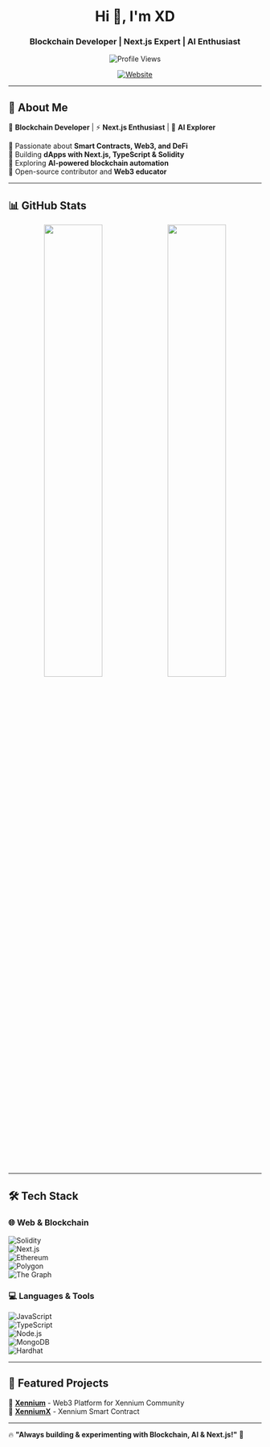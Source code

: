<!-- Stylish GitHub Profile README -->
<h1 align="center">Hi 👋, I'm XD</h1>
<h3 align="center">Blockchain Developer | Next.js Expert | AI Enthusiast</h3>

<p align="center">
  <img src="https://komarev.com/ghpvc/?username=XD637&label=Profile%20Views&color=blue&style=flat" alt="Profile Views" />
</p>

<p align="center">
  <a href="https://xennium.org"><img src="https://img.shields.io/badge/Website-000000?style=for-the-badge&logo=vercel&logoColor=white" alt="Website"/></a>
</p>

---

## 🚀 About Me  
🚀 **Blockchain Developer** | ⚡ **Next.js Enthusiast** | 🤖 **AI Explorer**  

🔹 Passionate about **Smart Contracts, Web3, and DeFi**  
🔹 Building **dApps with Next.js, TypeScript & Solidity**  
🔹 Exploring **AI-powered blockchain automation**  
🔹 Open-source contributor and **Web3 educator**  

---

## 📊 GitHub Stats  
<p align="center">
  <img width="48%" src="https://github-readme-stats.vercel.app/api?username=XD637&show_icons=true&theme=radical" />
  <img width="48%" src="https://github-readme-streak-stats.herokuapp.com/?user=XD637&theme=radical" />
</p>

---

## 🛠 Tech Stack  
### 🌐 **Web & Blockchain**  
![Solidity](https://img.shields.io/badge/Solidity-363636?style=for-the-badge&logo=solidity)  
![Next.js](https://img.shields.io/badge/Next.js-000000?style=for-the-badge&logo=nextdotjs)  
![Ethereum](https://img.shields.io/badge/Ethereum-3C3C3D?style=for-the-badge&logo=ethereum)  
![Polygon](https://img.shields.io/badge/Polygon-8247E5?style=for-the-badge&logo=polygon)  
![The Graph](https://img.shields.io/badge/The%20Graph-6f42c1?style=for-the-badge&logo=thegraph)  

### 💻 **Languages & Tools**  
![JavaScript](https://img.shields.io/badge/JavaScript-F7DF1E?style=for-the-badge&logo=javascript&logoColor=black)  
![TypeScript](https://img.shields.io/badge/TypeScript-3178C6?style=for-the-badge&logo=typescript&logoColor=white)  
![Node.js](https://img.shields.io/badge/Node.js-339933?style=for-the-badge&logo=nodedotjs)  
![MongoDB](https://img.shields.io/badge/MongoDB-47A248?style=for-the-badge&logo=mongodb&logoColor=white)  
![Hardhat](https://img.shields.io/badge/Hardhat-FFF45D?style=for-the-badge&logo=ethereum&logoColor=black)  

---

## 📌 Featured Projects  
📌 **[Xennium](https://github.com/XD637/xennium.org)** - Web3 Platform for Xennium Community  
📌 **[XenniumX](https://github.com/XD637/xenniumx)** - Xennium Smart Contract  

---


🔥 **"Always building & experimenting with Blockchain, AI & Next.js!"** 🚀  
